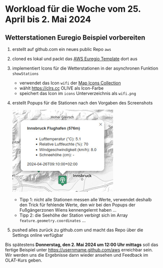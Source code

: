 # Workload für die Woche vom 25. April bis 2. Mai 2024

## Wetterstationen Euregio Beispiel vorbereiten

1. erstellt auf github.com ein neues public Repo `aws`

2. cloned es lokal und packt das [AWS Euregio Template](https://webmapping.github.io/templates/template-aws.zip) dort aus

3. implementiert Icons für die Wetterstationen in der asynchronen Funktion `showStations`
    - verwendet das Icon `wifi` der [Map Icons Collection](https://mapicons.mapsmarker.com/)
    - wählt <https://clrs.cc> OLIVE als Icon-Farbe
    - speichert das Icon im `icons` Unterverzeichnis als `wifi.png`

4. erstellt Popups für die Stationen nach den Vorgaben des Screenshots

    ![Popup Station Innsbruck](wl6_popup_stationen.jpg)

    - Tipp 1: nicht alle Stationen messen alle Werte, verwendet deshalb den Trick für fehlende Werte, den wir bei den Popups der Fußgängerzonen Wiens kennengelernt haben  ...
    - Tipp 2: die Seehöhe der Station verbirgt sich im Array `feature.geometry.coordinates` ...

5. pushed alles zurück zu github.com und macht das Repo über die Settings online verfügbar

Bis spätestens **Donnerstag, den 2. Mai 2024 um 12:00 Uhr mittags** soll das fertige Beispiel unter https://usernmame.github.com/aws erreichbar sein. Wir werden uns die Ergebnisse dann wieder ansehen und Feedback im OLAT-Kurs geben.
